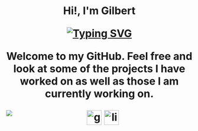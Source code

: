 <h1 align="center">Hi!,  I'm Gilbert

[![Typing SVG](https://readme-typing-svg.herokuapp.com?font=Robot-Bold&size=30&color=&center=true&vCenter=true&width=900&height=110&lines=Data+Analyst;Business+Intelligence+Analyst;ML+Enthusiast;Data+Engineer;Life+Long+Learner)](https://git.io/typing-svg)
</div>
                                       
Welcome to my GitHub. Feel free and look at some of the projects I have worked on as well as those I am currently working on. 




  <tr>
    <td align="left">
      <img align="left" src="https://github-readme-stats.vercel.app/api?username=gilbert-b&show_icons=true&theme=dracula" />
    <td align="left">
      <a href="https://gilbert-b.me">
  </tr>




[<img src='https://cdn.jsdelivr.net/npm/simple-icons@3.0.1/icons/github.svg' alt='github' height='40'>](https://github.com/https://github.com/Gilbert-B)  [<img src='https://cdn.jsdelivr.net/npm/simple-icons@3.0.1/icons/linkedin.svg' alt='linkedin' height='40'>](https://www.linkedin.com/in/https://www.linkedin.com/in/gilbert-botchway//)
